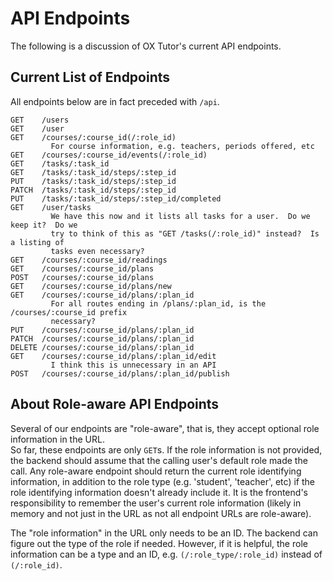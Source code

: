 # API Endpoints

The following is a discussion of OX Tutor's current API endpoints.

## Current List of Endpoints

All endpoints below are in fact preceded with `/api`.  

```
GET    /users
GET    /user
GET    /courses/:course_id(/:role_id)
         For course information, e.g. teachers, periods offered, etc
GET    /courses/:course_id/events(/:role_id)
GET    /tasks/:task_id
GET    /tasks/:task_id/steps/:step_id
PUT    /tasks/:task_id/steps/:step_id
PATCH  /tasks/:task_id/steps/:step_id
PUT    /tasks/:task_id/steps/:step_id/completed 
GET    /user/tasks
         We have this now and it lists all tasks for a user.  Do we keep it?  Do we 
         try to think of this as "GET /tasks(/:role_id)" instead?  Is a listing of 
         tasks even necessary?
GET    /courses/:course_id/readings                
GET    /courses/:course_id/plans
POST   /courses/:course_id/plans
GET    /courses/:course_id/plans/new        
GET    /courses/:course_id/plans/:plan_id 
         For all routes ending in /plans/:plan_id, is the /courses/:course_id prefix
         necessary?
PUT    /courses/:course_id/plans/:plan_id 
PATCH  /courses/:course_id/plans/:plan_id 
DELETE /courses/:course_id/plans/:plan_id 
GET    /courses/:course_id/plans/:plan_id/edit   
         I think this is unnecessary in an API
POST   /courses/:course_id/plans/:plan_id/publish
```

## About Role-aware API Endpoints

Several of our endpoints are "role-aware", that is, they accept optional role information in the URL.  
So far, these endpoints are only `GET`s.  If the role information is not provided, the backend should 
assume that the calling user's default role made the call.  Any role-aware endpoint should return
the current role identifying information, in addition to the role type (e.g. 'student', 'teacher', etc)
if the role identifying information doesn't already include it.  It is the frontend's responsibility
to remember the user's current role information (likely in memory and not just in the URL as not all
endpoint URLs are role-aware).

The "role information" in the URL only needs to be an ID.  The backend can figure out the type of
the role if needed.  However, if it is helpful, the role information can be a type and an ID, e.g.
`(/:role_type/:role_id)` instead of `(/:role_id)`.
